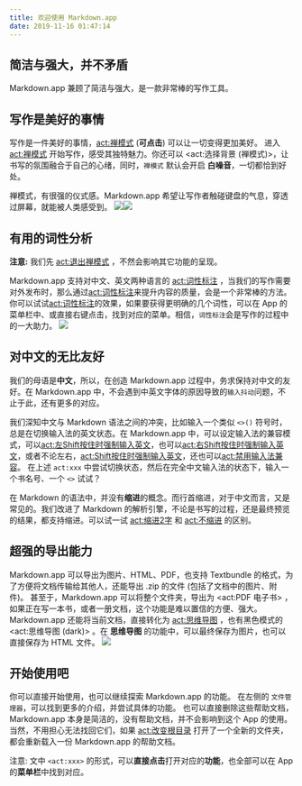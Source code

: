 ```yaml
---
title: 欢迎使用 Markdown.app
date: 2019-11-16 01:47:14
---
```


## 简洁与强大，并不矛盾
Markdown.app 兼顾了简洁与强大，是一款非常棒的写作工具。

## 写作是美好的事情
写作是一件美好的事情，<act:禅模式> (**可点击**) 可以让一切变得更加美好。
进入 <act:禅模式> 开始写作，感受其独特魅力。你还可以 <act:选择背景 (禅模式)>，让书写的氛围融合于自己的心绪，同时，`禅模式` 默认会开启 **白噪音**，一切都恰到好处。

禅模式，有很强的仪式感。Markdown.app 希望让写作者触碰键盘的气息，穿透过屏幕，就能被人类感受到。
![](@resources/help_images/cn/zen_mode.jpg)![](http://)

## 有用的词性分析
**注意:** 我们先 <act:退出禅模式> ，不然会影响其它功能的呈现。

Markdown.app 支持对中文、英文两种语言的 <act:词性标注> ，当我们的写作需要对外发布时，那么通过<act:词性标注>来提升内容的质量，会是一个非常棒的方法。
你可以试试<act:词性标注>的效果，如果要获得更明确的几个词性，可以在 App 的菜单栏中、或直接右键点击，找到对应的菜单。相信，`词性标注`会是写作的过程中的一大助力。
![](@resources/help_images/cn/pos.png)

## 对中文的无比友好
我们的母语是**中文**，所以，在创造 Markdown.app 过程中，务求保持对中文的友好。在 Markdown.app 中，不会遇到中英文字体的原因导致的`输入抖动`问题，不止于此，还有更多的对应。

我们深知中文与 Markdown 语法之间的冲突，比如输入一个类似 `<>()` 符号时，总是在切换输入法的英文状态。在 Markdown.app 中，可以设定输入法的兼容模式，可以<act:左Shift按住时强制输入英文>，也可以<act:右Shift按住时强制输入英文>，或者不论左右，<act:Shift按住时强制输入英文>，还也可以<act:禁用输入法兼容>。
在上述 `act:xxx` 中尝试切换状态，然后在完全中文输入法的状态下，输入一个书名号、一个 `<>` 试试？

在 Markdown 的语法中，并没有**缩进**的概念。而行首缩进，对于中文而言，又是常见的。我们改进了 Markdown 的解析引擎，不论是书写的过程，还是最终预览的结果，都支持缩进。可以试一试 <act:缩进2字> 和 <act:不缩进> 的区别。


## 超强的导出能力
Markdown.app 可以导出为图片、HTML、PDF，也支持 Textbundle 的格式，为了方便将文档传输给其他人，还能导出 .zip 的文件 (包括了文档中的图片、附件)。
甚至于，Markdown.app 可以将整个文件夹，导出为 <act:PDF 电子书> ，如果正在写一本书，或者一册文档，这个功能是难以置信的方便、强大。
Markdown.app 还能将当前文档，直接转化为 <act:思维导图> ，也有黑色模式的<act:思维导图 (dark)> 。在 **思维导图** 的功能中，可以最终保存为图片，也可以直接保存为 HTML 文件。
![](@resources/help_images/mindmap.png)

## 开始使用吧
你可以直接开始使用，也可以继续探索 Markdown.app 的功能。
在左侧的 `文件管理器`，可以找到更多的介绍，并尝试具体的功能。
也可以直接删除这些帮助文档，Markdown.app 本身是简洁的，没有帮助文档，并不会影响到这个 App 的使用。当然，不用担心无法找回它们，如果 <act:改变根目录> 打开了一个全新的文件夹，都会重新载入一份 Markdown.app 的帮助文档。


注意: 文中 `<act:xxx>` 的形式，可以**直接点击**打开对应的**功能**，也全部可以在 App 的**菜单栏**中找到对应。